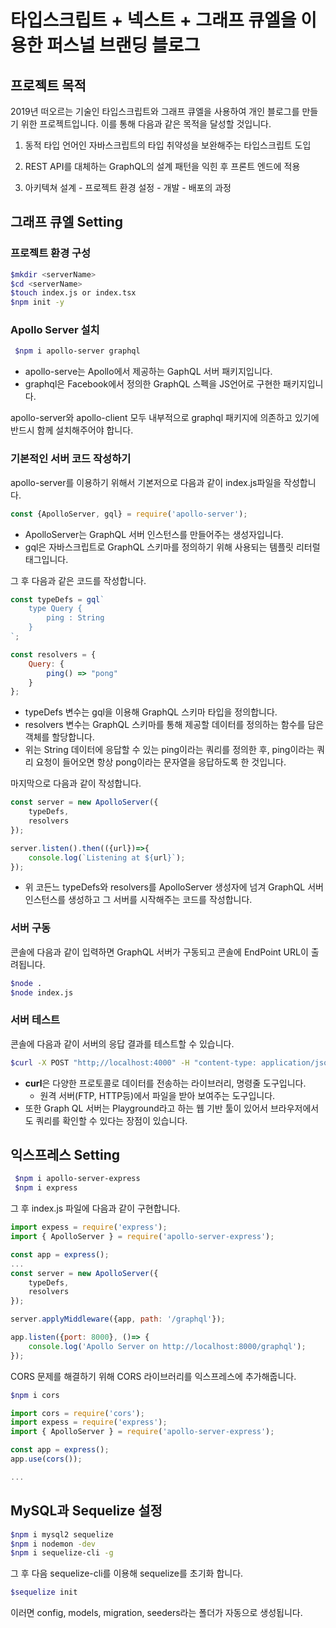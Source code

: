 # 타입스크립트 + 넥스트 + 그래프 큐엘을 이용한 퍼스널 브랜딩 블로그

## 프로젝트 목적

 2019년 떠오르는 기술인 타입스크립트와 그래프 큐엘을 사용하여 개인 블로그를 만들기 위한 프로젝트입니다. 이를 통해 다음과 같은 목적을 달성할 것입니다.

 01. 동적 타입 언어인 자바스크립트의 타입 취약성을 보완해주는 타입스크립트 도입

 02. REST API를 대체하는 GraphQL의 설계 패턴을 익힌 후 프론트 엔드에 적용 

 03. 아키텍쳐 설계 - 프로젝트 환경 설정 - 개발 - 배포의 과정 

 ## 그래프 큐엘 Setting

 ### 프로젝트 환경 구성

 ```bash
 $mkdir <serverName>
 $cd <serverName>
 $touch index.js or index.tsx
 $npm init -y
 ```

 ### Apollo Server 설치

```bash
 $npm i apollo-server graphql
 ```

 - apollo-serve는 Apollo에서 제공하는 GaphQL 서버 패키지입니다.
 - graphql은 Facebook에서 정의한 GraphQL 스펙을 JS언어로 구현한 패키지입니다. 

  apollo-server와 apollo-client 모두 내부적으로 graphql 패키지에 의존하고 있기에 반드시 함께 설치해주어야 합니다. 

### 기본적인 서버 코드 작성하기 

apollo-server를 이용하기 위해서 기본저으로 다음과 같이 index.js파일을 작성합니다.

```javascript
const {ApolloServer, gql} = require('apollo-server');
```

- ApolloServer는 GraphQL 서버 인스턴스를 만들어주는 생성자입니다.
- gql은 자바스크립트로 GraphQL 스키마를 정의하기 위해 사용되는 템플릿 리터럴 태그입니다. 

그 후 다음과 같은 코드를 작성합니다. 

```javascript
const typeDefs = gql`
    type Query {
        ping : String
    }
`;

const resolvers = {
    Query: {
        ping() => "pong"
    }
};
```

- typeDefs 변수는 gql을 이용해 GraphQL 스키마 타입을 정의합니다.
- resolvers 변수는 GraphQL 스키마를 통해 제공할 데이터를 정의하는 함수를 담은 객체를 할당합니다. 
- 위는 String 데이터에 응답할 수 있는 ping이라는 쿼리를 정의한 후, ping이라는 쿼리 요청이 들어오면 항상 pong이라는 문자열을 응답하도록 한 것입니다. 

마지막으로 다음과 같이 작성합니다.


```javascript
const server = new ApolloServer({
    typeDefs,
    resolvers
});

server.listen().then(({url})=>{
    console.log(`Listening at ${url}`);
});
```

- 위 코든느 typeDefs와 resolvers를 ApolloServer 생성자에 넘겨 GraphQL 서버 인스턴스를 생성하고 그 서버를 시작해주는 코드를 작성합니다. 

### 서버 구동

콘솔에 다음과 같이 입력하면 GraphQL 서버가 구동되고 콘솔에 EndPoint URL이 출려됩니다. 


```bash
$node .
$node index.js
```

### 서버 테스트 

콘솔에 다음과 같이 서버의 응답 결과를 테스트할 수 있습니다.

```bash
$curl -X POST "http;//localhost:4000" -H "content-type: application/json" -d '{"query":"{ping}"}'
```

- **curl**은 다양한 프로토콜로 데이터를 전송하는 라이브러리, 명령줄 도구입니다.
    - 원격 서버(FTP, HTTP등)에서 파일을 받아 보여주는 도구입니다. 
- 또한 Graph QL 서버는 Playground라고 하는 웹 기반 툴이 있어서 브라우저에서도 쿼리를 확인할 수 있다는 장점이 있습니다.

 ## 익스프레스 Setting

```bash
 $npm i apollo-server-express
 $npm i express
 ```

그 후 index.js 파일에 다음과 같이 구현합니다. 

```javascript
import expess = require('express');
import { ApolloServer } = require('apollo-server-express');

const app = express();
...
const server = new ApolloServer({
    typeDefs,
    resolvers
});

server.applyMiddleware({app, path: '/graphql'});

app.listen({port: 8000}, ()=> {
    console.log('Apollo Server on http://localhost:8000/graphql');
});
```

CORS 문제를 해결하기 위해 CORS 라이브러리를 익스프레스에 추가해줍니다.

```bash
$npm i cors
```

```javascript
import cors = require('cors');
import expess = require('express');
import { ApolloServer } = require('apollo-server-express');

const app = express();
app.use(cors());

...

```

## MySQL과 Sequelize 설정

```bash
$npm i mysql2 sequelize 
$npm i nodemon -dev
$npm i sequelize-cli -g
```

그 후 다음 sequelize-cli를 이용해 sequelize를 초기화 합니다.

```bash
$sequelize init
```

이러면 config, models, migration, seeders라는 폴더가 자동으로 생성됩니다. 